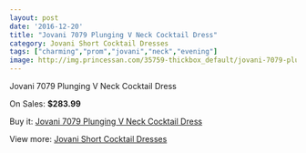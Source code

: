 ```yaml
---
layout: post
date: '2016-12-20'
title: "Jovani 7079 Plunging V Neck Cocktail Dress"
category: Jovani Short Cocktail Dresses
tags: ["charming","prom","jovani","neck","evening"]
image: http://img.princessan.com/35759-thickbox_default/jovani-7079-plunging-v-neck-cocktail-dress.jpg
---
```

Jovani 7079 Plunging V Neck Cocktail Dress

On Sales: **$283.99**
<a href="https://www.princessan.com/en/16705-jovani-7079-plunging-v-neck-cocktail-dress.html"><amp-img layout="responsive" width="600" height="600" src="//img.princessan.com/35759-thickbox_default/jovani-7079-plunging-v-neck-cocktail-dress.jpg" alt="Jovani 7079 Plunging V Neck Cocktail Dress 0" /></a>

Buy it: [Jovani 7079 Plunging V Neck Cocktail Dress](https://www.princessan.com/en/16705-jovani-7079-plunging-v-neck-cocktail-dress.html "Jovani 7079 Plunging V Neck Cocktail Dress")

View more: [Jovani Short Cocktail Dresses](https://www.princessan.com/en/139- "Jovani Short Cocktail Dresses")